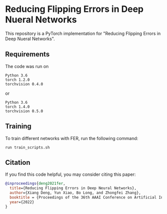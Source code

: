 # Reducing Flipping Errors in Deep Nueral Networks

This repository is a PyTorch implementation for "Reducing Flipping Errors in Deep Nueral Networks".

## Requirements

The code was run on
```
Python 3.6
torch 1.2.0
torchvision 0.4.0
```
or
```
Python 3.6
torch 1.4.0
torchvision 0.5.0
```


## Training
To train different networks with FER, run the following command:

`run train_scripts.sh`


## Citation
If you find this code helpful, you may consider citing this paper:
```bibtex
@inproceedings{deng2021fer,
  title={Reducing Flipping Errors in Deep Neural Networks},
  author={Xiang Deng, Yun Xiao, Bo Long, and Zhongfei Zhang},
  booktitle = {Proceedings of the 36th AAAI Conference on Artificial Intelligence},
  year={2022}
}
```
